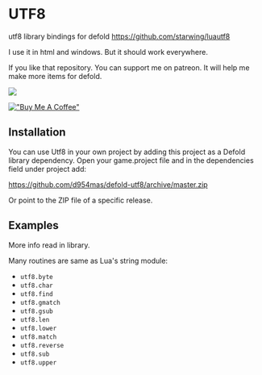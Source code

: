 # UTF8

utf8 library bindings for defold
https://github.com/starwing/luautf8

I use it in html and windows. But it should work everywhere.

If you like that repository. You can support me on patreon.
It will help me make more items for defold.

[![](https://c5.patreon.com/external/logo/become_a_patron_button.png)](https://www.patreon.com/d954mas)

[!["Buy Me A Coffee"](https://www.buymeacoffee.com/assets/img/custom_images/orange_img.png)](https://www.buymeacoffee.com/d954mas)

## Installation

You can use Utf8 in your own project by adding this project as a Defold library dependency. Open your game.project file and in the dependencies field under project add:

https://github.com/d954mas/defold-utf8/archive/master.zip

Or point to the ZIP file of a specific release.

## Examples

More info read in library.

Many routines are same as Lua's string module:
- `utf8.byte`
- `utf8.char`
- `utf8.find`
- `utf8.gmatch`
- `utf8.gsub`
- `utf8.len`
- `utf8.lower`
- `utf8.match`
- `utf8.reverse`
- `utf8.sub`
- `utf8.upper`


